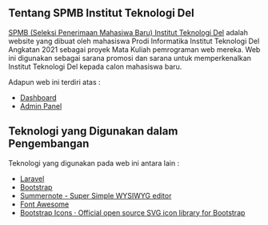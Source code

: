 
## Tentang SPMB Institut Teknologi Del

[SPMB (Seleksi Penerimaan Mahasiwa Baru) Institut Teknologi Del](https://semat.del.ac.id) adalah website yang dibuat oleh mahasiswa Prodi Informatika Institut Teknologi Del Angkatan 2021 sebagai proyek Mata Kuliah pemrograman web mereka. Web ini digunakan sebagai sarana promosi dan sarana untuk memperkenalkan Institut Teknologi Del kepada calon mahasiswa baru.

Adapun web ini terdiri atas :
- [Dashboard](https://semat.del.ac.id/)
- [Admin Panel](https://semat.del.ac.id/login)

## Teknologi yang Digunakan dalam Pengembangan

Teknologi yang digunakan pada web ini antara lain :
- [Laravel](https://laravel.com/)
- [Bootstrap](https://getbootstrap.com/)
- [Summernote - Super Simple WYSIWYG editor](https://summernote.org/)
- [Font Awesome](https://fontawesome.com/)
- [Bootstrap Icons · Official open source SVG icon library for Bootstrap](https://icons.getbootstrap.com/)
